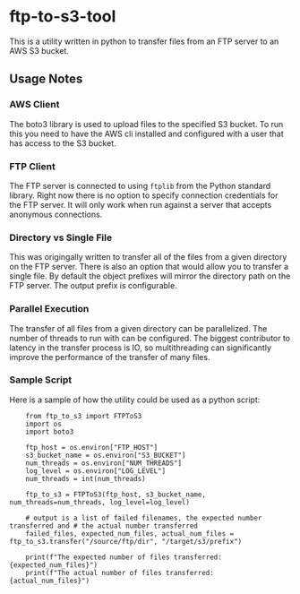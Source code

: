# ftp-to-s3-tool
This is a utility written in python to transfer files from an FTP server to an AWS S3 bucket. 

## Usage Notes

### AWS Client
The boto3 library is used to upload files to the specified S3 bucket. To run this you need to have the AWS cli installed and configured with a user that has access to the S3 bucket. 

### FTP Client
The FTP server is connected to using `ftplib` from the Python standard library. Right now there is no option to specify connection credentials for the FTP server. It will only work when run against a server that accepts anonymous connections.

### Directory vs Single File
This was origingally written to transfer all of the files from a given directory on the FTP server. There is also an option that would allow you to transfer a single file. By default the object prefixes will mirror the directory path on the FTP server. The output prefix is configurable.

### Parallel Execution
The transfer of all files from a given directory can be parallelized. The number of threads to run with can be configured. The biggest contributor to latency in the transfer process is IO, so multithreading can significantly improve the performance of the transfer of many files.

### Sample Script
Here is a sample of how the utility could be used as a python script:
```
    from ftp_to_s3 import FTPToS3
    import os
    import boto3

    ftp_host = os.environ["FTP_HOST"]
    s3_bucket_name = os.environ["S3_BUCKET"]
    num_threads = os.environ["NUM_THREADS"]
    log_level = os.environ["LOG_LEVEL"]
    num_threads = int(num_threads)

    ftp_to_s3 = FTPToS3(ftp_host, s3_bucket_name, num_threads=num_threads, log_level=log_level)

    # output is a list of failed filenames, the expected number transferred and # the actual number transferred
    failed_files, expected_num_files, actual_num_files = ftp_to_s3.transfer("/source/ftp/dir", "/target/s3/prefix")

    print(f"The expected number of files transferred: {expected_num_files}")
    print(f"The actual number of files transferred: {actual_num_files}")
```
